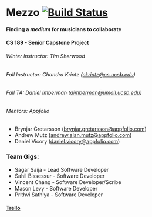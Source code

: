 # Mezzo [![Build Status](https://travis-ci.com/masonl93/INTERNAL-CS189A.svg?token=pQvxcmrbHMs3QsSaUN6U&branch=master)](https://travis-ci.com/masonl93/INTERNAL-CS189A)
#### Finding a _medium_ for musicians to collaborate
#### CS 189 - Senior Capstone Project
###### Winter Instructor: Tim Sherwood
###### Fall Instructor: Chandra Krintz (ckrintz@cs.ucsb.edu)
###### Fall TA: Daniel Imberman (dimberman@umail.ucsb.edu)
###### Mentors: *Appfolio* 
- Brynjar Gretarsson (brynjar.gretarsson@appfolio.com)
- Andrew Mutz (andrew.alan.mutz@appfolio.com)
- Daniel Vicory (daniel.vicory@appfolio.com)

### Team Gigs:
- Sagar Saija - Lead Software Developer
- Sahil Bissessur - Software Developer
- Vincent Chang - Software Developer/Scribe
- Mason Levy - Software Developer
- Prithvi Sathiya - Software Developer


#### [Trello](https://trello.com/b/zl9blTis/mezzo)
